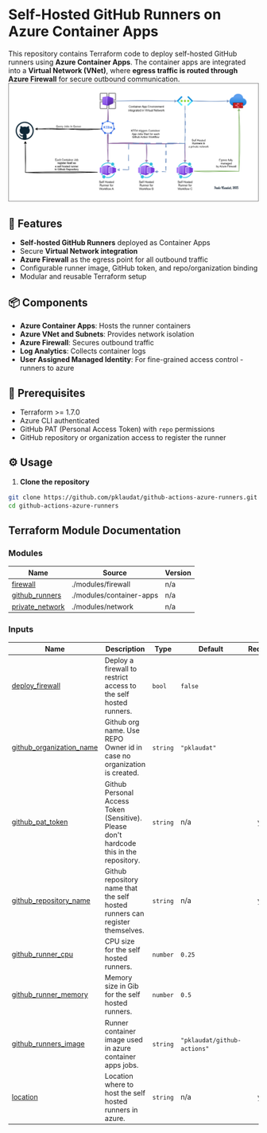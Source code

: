 # Self-Hosted GitHub Runners on Azure Container Apps

This repository contains Terraform code to deploy self-hosted GitHub runners using **Azure Container Apps**. The container apps are integrated into a **Virtual Network (VNet)**, where **egress traffic is routed through Azure Firewall** for secure outbound communication.
![runners](documents/actions-runners.png)

## 🚀 Features

- **Self-hosted GitHub Runners** deployed as Container Apps
- Secure **Virtual Network integration**
- **Azure Firewall** as the egress point for all outbound traffic
- Configurable runner image, GitHub token, and repo/organization binding
- Modular and reusable Terraform setup

## 📦 Components

- **Azure Container Apps**: Hosts the runner containers
- **Azure VNet and Subnets**: Provides network isolation
- **Azure Firewall**: Secures outbound traffic
- **Log Analytics**: Collects container logs
- **User Assigned Managed Identity**: For fine-grained access control - runners to azure

## 🔧 Prerequisites

- Terraform >= 1.7.0
- Azure CLI authenticated
- GitHub PAT (Personal Access Token) with `repo` permissions
- GitHub repository or organization access to register the runner


## ⚙️ Usage

1. **Clone the repository**

```bash
git clone https://github.com/pklaudat/github-actions-azure-runners.git
cd github-actions-azure-runners
```

<!-- BEGIN_TF_DOCS -->

## Terraform Module Documentation

###  Modules

| Name | Source | Version |
|------|--------|---------|
| <a name="module_firewall"></a> [firewall](#module\_firewall) | ./modules/firewall | n/a |
| <a name="module_github_runners"></a> [github\_runners](#module\_github\_runners) | ./modules/container-apps | n/a |
| <a name="module_private_network"></a> [private\_network](#module\_private\_network) | ./modules/network | n/a |

### Inputs

| Name | Description | Type | Default | Required |
|------|-------------|------|---------|:--------:|
| <a name="input_deploy_firewall"></a> [deploy\_firewall](#input\_deploy\_firewall) | Deploy a firewall to restrict access to the self hosted runners. | `bool` | `false` | no |
| <a name="input_github_organization_name"></a> [github\_organization\_name](#input\_github\_organization\_name) | Github org name. Use REPO Owner id in case no organization is created. | `string` | `"pklaudat"` | no |
| <a name="input_github_pat_token"></a> [github\_pat\_token](#input\_github\_pat\_token) | Github Personal Access Token (Sensitive). Please don't hardcode this in the repository. | `string` | n/a | yes |
| <a name="input_github_repository_name"></a> [github\_repository\_name](#input\_github\_repository\_name) | Github repository name that the self hosted runners can register themselves. | `string` | n/a | yes |
| <a name="input_github_runner_cpu"></a> [github\_runner\_cpu](#input\_github\_runner\_cpu) | CPU size for the self hosted runners. | `number` | `0.25` | no |
| <a name="input_github_runner_memory"></a> [github\_runner\_memory](#input\_github\_runner\_memory) | Memory size in Gib for the self hosted runners. | `number` | `0.5` | no |
| <a name="input_github_runners_image"></a> [github\_runners\_image](#input\_github\_runners\_image) | Runner container image used in azure container apps jobs. | `string` | `"pklaudat/github-actions"` | no |
| <a name="input_location"></a> [location](#input\_location) | Location where to host the self hosted runners in azure. | `string` | n/a | yes |

<!-- END_TF_DOCS -->